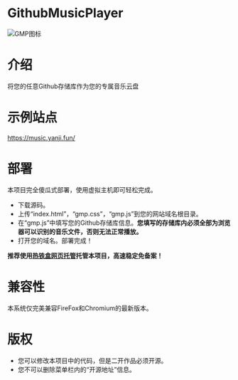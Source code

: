 # GithubMusicPlayer
![GMP图标](https://imgcdn.simsoft.top/upload/21-12-14-06-40-19-GMP_ICON.png)


# 介绍
将您的任意Github存储库作为您的专属音乐云盘
# 示例站点
https://music.yanji.fun/
# 部署
本项目完全傻瓜式部署，使用虚拟主机即可轻松完成。
- 下载源码。
- 上传“index.html”，“gmp.css”，“gmp.js”到您的网站域名根目录。
- 在“gmp.js”中填写您的Github存储库信息。**您填写的存储库内必须全部为浏览器可以识别的音乐文件，否则无法正常播放。**
- 打开您的域名。部署完成！

**推荐使用[热铁盒网页托管](https://host.retiehe.com/)托管本项目，高速稳定免备案！**
# 兼容性
本系统仅完美兼容FireFox和Chromium的最新版本。
# 版权
- 您可以修改本项目中的代码，但是二开作品必须开源。
- 您不可以删除菜单栏内的“开源地址”信息。
